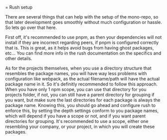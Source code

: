 = Rush setup

There are several things that can help with the setup of the mono-repo, so that later development goes smoothly without much configuration or hassle. So lets go over that here.

First off, it's recommended to use pnpm, as then your dependencies will not install if they are incorrect regarding peers, if pnpm is configured correctly that is. This is great, as it helps avoid bugs from having ghost packages, etc... You can find more info in the rush documentation on the specifics and other details.

As for the projects themselves, when you use a directory structure that resembles the package names, you will have way less problems with configuration like webpack, as the actual filename/path will have the actual package name in it. So it's definitly recommended to follow this approach. When you have only 1 npm scope, you can use that directory for you projects folder, if not, you can still have a parent directory for grouping if you want, but make sure the last directories for each package is always the package name. Knowing this, you should go ahead and configure rush to enforce this, by setting the depth settings conform to you package names, which will depend if you have a scope or not, and if you want parent directories for grouping. It's recommended to use a scope, either one resembling your company, or your project, in which you will create these packages.
